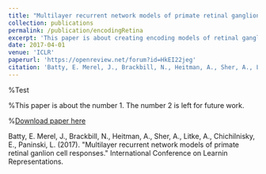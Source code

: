 ```yaml
---
title: "Multilayer recurrent network models of primate retinal ganglion cell responses"
collection: publications
permalink: /publication/encodingRetina
excerpt: 'This paper is about creating encoding models of retinal ganglion cells using RNNs'
date: 2017-04-01
venue: 'ICLR'
paperurl: 'https://openreview.net/forum?id=HkEI22jeg'
citation: 'Batty, E. Merel, J., Brackbill, N., Heitman, A., Sher, A., Litke, A., Chichilnisky, E., Paninski, L. (2017). "Multilayer recurrent network models of primate retinal ganlion cell responses."  International Conference on Learnin Representations.'
---
```


%Test 

%This paper is about the number 1. The number 2 is left for future work.

%[Download paper here](http://academicpages.github.io/files/paper1.pdf)

Batty, E. Merel, J., Brackbill, N., Heitman, A., Sher, A., Litke, A., Chichilnisky, E., Paninski, L. (2017). "Multilayer recurrent network models of primate retinal ganlion cell responses."  International Conference on Learnin Representations.

